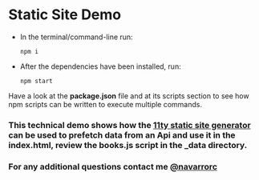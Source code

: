 # Static Site Demo

- In the terminal/command-line run:

  `npm i`

- After the dependencies have been installed, run:

  `npm start`

Have a look at the **package.json** file and at its scripts section to see how npm scripts can be written to execute multiple commands.

### This technical demo shows how the [11ty static site generator](https://11ty.io) can be used to prefetch data from an Api and use it in the index.html, review the **books.js** script in the **\_data** directory.

### For any additional questions contact me [@navarrorc](https://twitter.com/navarrorc?lang=en)
